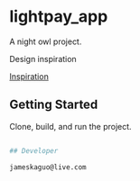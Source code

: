 # lightpay_app

A night owl project.

Design inspiration

[Inspiration](assets/design.png?raw=true "Design inspiration")


## Getting Started

Clone, build, and run the project.

```bash

## Developer

jameskaguo@live.com
